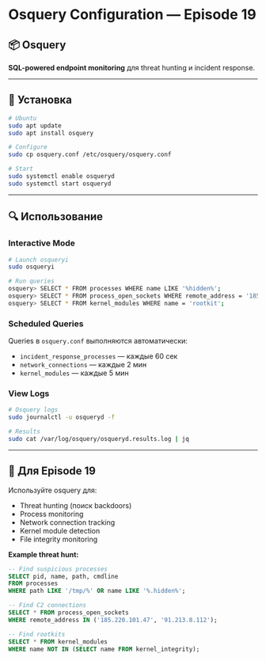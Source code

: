 # Osquery Configuration — Episode 19

## 📦 Osquery

**SQL-powered endpoint monitoring** для threat hunting и incident response.

---

## 🚀 Установка

```bash
# Ubuntu
sudo apt update
sudo apt install osquery

# Configure
sudo cp osquery.conf /etc/osquery/osquery.conf

# Start
sudo systemctl enable osqueryd
sudo systemctl start osqueryd
```

---

## 🔍 Использование

### Interactive Mode

```bash
# Launch osqueryi
sudo osqueryi

# Run queries
osquery> SELECT * FROM processes WHERE name LIKE '%hidden%';
osquery> SELECT * FROM process_open_sockets WHERE remote_address = '185.220.101.47';
osquery> SELECT * FROM kernel_modules WHERE name = 'rootkit';
```

### Scheduled Queries

Queries в `osquery.conf` выполняются автоматически:
- `incident_response_processes` — каждые 60 сек
- `network_connections` — каждые 2 мин
- `kernel_modules` — каждые 5 мин

### View Logs

```bash
# Osquery logs
sudo journalctl -u osqueryd -f

# Results
sudo cat /var/log/osquery/osqueryd.results.log | jq
```

---

## 🎯 Для Episode 19

Используйте osquery для:
- Threat hunting (поиск backdoors)
- Process monitoring
- Network connection tracking
- Kernel module detection
- File integrity monitoring

**Example threat hunt:**
```sql
-- Find suspicious processes
SELECT pid, name, path, cmdline 
FROM processes 
WHERE path LIKE '/tmp/%' OR name LIKE '%.hidden%';

-- Find C2 connections
SELECT * FROM process_open_sockets 
WHERE remote_address IN ('185.220.101.47', '91.213.8.112');

-- Find rootkits
SELECT * FROM kernel_modules 
WHERE name NOT IN (SELECT name FROM kernel_integrity);
```
